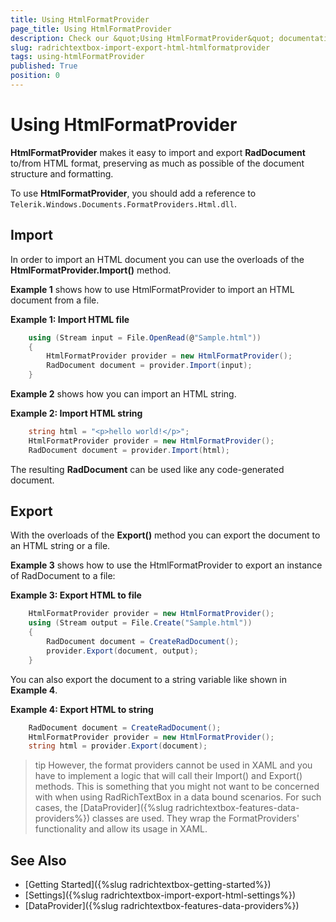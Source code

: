 ```yaml
---
title: Using HtmlFormatProvider
page_title: Using HtmlFormatProvider
description: Check our &quot;Using HtmlFormatProvider&quot; documentation article for the RadRichTextBox {{ site.framework_name }} control.
slug: radrichtextbox-import-export-html-htmlformatprovider
tags: using-htmlFormatProvider
published: True
position: 0
---
```


# Using HtmlFormatProvider

__HtmlFormatProvider__ makes it easy to import and export __RadDocument__ to/from HTML format, preserving as much as possible of the document structure and formatting.

To use __HtmlFormatProvider__, you should add a reference to `Telerik.Windows.Documents.FormatProviders.Html.dll`.

## Import

In order to import an HTML document you can use the overloads of the __HtmlFormatProvider.Import()__ method.

__Example 1__ shows how to use HtmlFormatProvider to import an HTML document from a file.

__Example 1: Import HTML file__

```C#
    using (Stream input = File.OpenRead(@"Sample.html"))
    {
        HtmlFormatProvider provider = new HtmlFormatProvider();
        RadDocument document = provider.Import(input);
    }
```

__Example 2__ shows how you can import an HTML string.
 
__Example 2: Import HTML string__

```C#
    string html = "<p>hello world!</p>";
    HtmlFormatProvider provider = new HtmlFormatProvider();
    RadDocument document = provider.Import(html);
```

The resulting __RadDocument__ can be used like any code-generated document.
        
## Export

With the overloads of the __Export()__ method you can export the document to an HTML string or a file.

__Example 3__ shows how to use the HtmlFormatProvider to export an instance of RadDocument to a file:

__Example 3: Export HTML to file__

```C#
    HtmlFormatProvider provider = new HtmlFormatProvider();
    using (Stream output = File.Create("Sample.html"))
    {
        RadDocument document = CreateRadDocument();
        provider.Export(document, output);
    }
```

You can also export the document to a string variable like shown in __Example 4__.

__Example 4: Export HTML to string__

```C#
    RadDocument document = CreateRadDocument();
    HtmlFormatProvider provider = new HtmlFormatProvider();
    string html = provider.Export(document);
```

>tip However, the format providers cannot be used in XAML and you have to implement a logic that will call their Import() and Export() methods. This is something that you might not want to be concerned with when using RadRichTextBox in a data bound scenarios. For such cases, the [DataProvider]({%slug radrichtextbox-features-data-providers%}) classes are used. They wrap the FormatProviders' functionality and allow its usage in XAML.

## See Also

 * [Getting Started]({%slug radrichtextbox-getting-started%})
 * [Settings]({%slug radrichtextbox-import-export-html-settings%}) 
 * [DataProvider]({%slug radrichtextbox-features-data-providers%})
